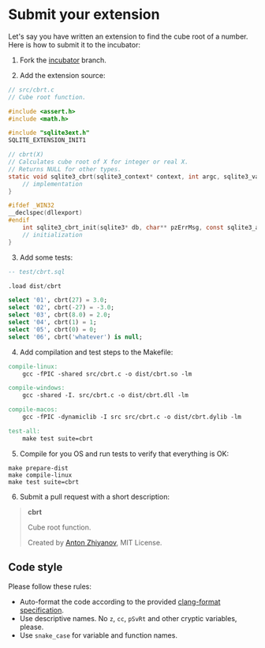 # Submit your extension

Let's say you have written an extension to find the cube root of a number. Here is how to submit it to the incubator:

1. Fork the [incubator](https://github.com/nalgeon/sqlean/tree/incubator) branch.

2. Add the extension source:

```c
// src/cbrt.c
// Cube root function.

#include <assert.h>
#include <math.h>

#include "sqlite3ext.h"
SQLITE_EXTENSION_INIT1

// cbrt(X)
// Calculates cube root of X for integer or real X.
// Returns NULL for other types.
static void sqlite3_cbrt(sqlite3_context* context, int argc, sqlite3_value** argv) {
    // implementation
}

#ifdef _WIN32
__declspec(dllexport)
#endif
    int sqlite3_cbrt_init(sqlite3* db, char** pzErrMsg, const sqlite3_api_routines* pApi) {
    // initialization
}
```

3. Add some tests:

```sql
-- test/cbrt.sql

.load dist/cbrt

select '01', cbrt(27) = 3.0;
select '02', cbrt(-27) = -3.0;
select '03', cbrt(8.0) = 2.0;
select '04', cbrt(1) = 1;
select '05', cbrt(0) = 0;
select '06', cbrt('whatever') is null;
```

4. Add compilation and test steps to the Makefile:

```Makefile
compile-linux:
	gcc -fPIC -shared src/cbrt.c -o dist/cbrt.so -lm

compile-windows:
	gcc -shared -I. src/cbrt.c -o dist/cbrt.dll -lm

compile-macos:
	gcc -fPIC -dynamiclib -I src src/cbrt.c -o dist/cbrt.dylib -lm

test-all:
	make test suite=cbrt
```

5. Compile for you OS and run tests to verify that everything is OK:

```shell
make prepare-dist
make compile-linux
make test suite=cbrt
```

6. Submit a pull request with a short description:

> **cbrt**
>
> Cube root function.
>
> Created by [Anton Zhiyanov](https://github.com/nalgeon), MIT License.

## Code style

Please follow these rules:

-   Auto-format the code according to the provided [clang-format specification](../.clang-format).
-   Use descriptive names. No `z`, `cc`, `pSvRt` and other cryptic variables, please.
-   Use `snake_case` for variable and function names.
